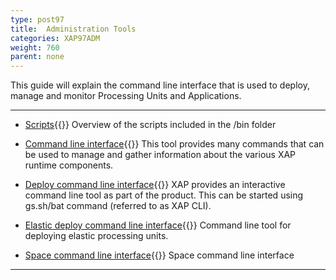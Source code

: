 ```yaml
---
type: post97
title:  Administration Tools
categories: XAP97ADM
weight: 760
parent: none
---
```





This guide will explain the command line interface that is used to deploy, manage and monitor Processing Units and Applications.


<hr/>

- [Scripts](./scripts.html){{<wbr>}}
Overview of the scripts included in the <XAP root>/bin folder

- [Command line interface](./command-line-interface.html){{<wbr>}}
This tool provides many commands that can be used to manage and gather information about the various XAP runtime components.

- [Deploy command line interface](./deploy-command-line-interface.html){{<wbr>}}
XAP provides an interactive command line tool as part of the product. This can be started using gs.sh/bat command (referred to as XAP CLI).


- [Elastic deploy command line interface](./elastic-deploy-command-line-interface.html){{<wbr>}}
Command line tool for  deploying elastic processing units.

- [Space command line interface](./space-gigaspaces-cli.html){{<wbr>}}
Space command line interface


<hr/>

